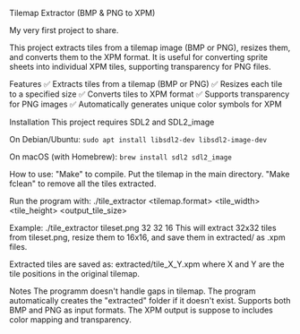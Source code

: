 Tilemap Extractor (BMP & PNG to XPM)

My very first project to share.

This project extracts tiles from a tilemap image (BMP or PNG), resizes them, and converts them to the XPM format.
It is useful for converting sprite sheets into individual XPM tiles, supporting transparency for PNG files.

Features
✅ Extracts tiles from a tilemap (BMP or PNG)
✅ Resizes each tile to a specified size
✅ Converts tiles to XPM format
✅ Supports transparency for PNG images
✅ Automatically generates unique color symbols for XPM

Installation
This project requires SDL2 and SDL2_image

On Debian/Ubuntu:
```sudo apt install libsdl2-dev libsdl2-image-dev```

On macOS (with Homebrew):
```brew install sdl2 sdl2_image```

How to use:
"Make" to compile.
Put the tilemap in the main directory.
"Make fclean" to remove all the tiles extracted.


Run the program with:
./tile_extractor <tilemap.format> <tile_width> <tile_height> <output_tile_size>

Example:
./tile_extractor tileset.png 32 32 16
This will extract 32x32 tiles from tileset.png, resize them to 16x16, and save them in extracted/ as .xpm files.

Extracted tiles are saved as:
extracted/tile_X_Y.xpm
where X and Y are the tile positions in the original tilemap.

Notes
The programm doesn't handle gaps in tilemap. 
The program automatically creates the "extracted" folder if it doesn't exist.
Supports both BMP and PNG as input formats.
The XPM output is suppose to includes color mapping and transparency.
